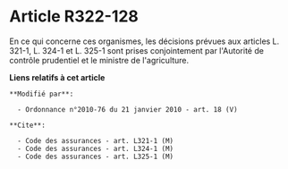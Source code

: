 # Article R322-128

En ce qui concerne ces organismes, les décisions prévues aux articles L. 321-1, L. 324-1 et L. 325-1 sont prises
conjointement par l'Autorité de contrôle prudentiel et le ministre de l'agriculture.

**Liens relatifs à cet article**

	**Modifié par**:

	  - Ordonnance n°2010-76 du 21 janvier 2010 - art. 18 (V)

	**Cite**:

	  - Code des assurances - art. L321-1 (M)
	  - Code des assurances - art. L324-1 (M)
	  - Code des assurances - art. L325-1 (M)
